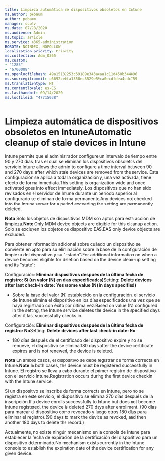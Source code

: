 ```yaml
---
title: Limpieza automática de dispositivos obsoletos en Intune
ms.author: pebaum
author: pebaum
manager: scotv
ms.date: 07/28/2020
ms.audience: Admin
ms.topic: article
ms.service: o365-administration
ROBOTS: NOINDEX, NOFOLLOW
localization_priority: Priority
ms.collection: Adm_O365
ms.custom:
- "1285"
- "6700008"
ms.openlocfilehash: 49a15132253c59189e343aeaa1c11d450b344896
ms.sourcegitcommit: c6692ce0fa1358ec3529e59ca0ecdfdea4cdc759
ms.translationtype: HT
ms.contentlocale: es-ES
ms.lasthandoff: 09/14/2020
ms.locfileid: "47715038"
---
```

# <a name="automatic-cleanup-of-stale-devices-in-intune"></a><span data-ttu-id="ee86c-102">Limpieza automática de dispositivos obsoletos en Intune</span><span class="sxs-lookup"><span data-stu-id="ee86c-102">Automatic cleanup of stale devices in Intune</span></span>

<span data-ttu-id="ee86c-103">Intune permite que el administrador configure un intervalo de tiempo entre 90 y 270 días, tras el cual se eliminan los dispositivos obsoletos del servicio.</span><span class="sxs-lookup"><span data-stu-id="ee86c-103">Intune allows the admin to configure a time interval between 90 and 270 days, after which stale devices are removed from the service.</span></span> <span data-ttu-id="ee86c-104">Esta configuración se aplica a toda la organización y, una vez activada, tiene efecto de forma inmediata.</span><span class="sxs-lookup"><span data-stu-id="ee86c-104">This setting is organization wide and once activated goes into effect immediately.</span></span> <span data-ttu-id="ee86c-105">Los dispositivos que no han sido revisados en el servidor de Intune durante un período superior al configurado se eliminan de forma permanente.</span><span class="sxs-lookup"><span data-stu-id="ee86c-105">Any devices not checked into the Intune server for a period exceeding the setting are permanently deleted.</span></span>

<span data-ttu-id="ee86c-106">**Nota** Solo los objetos de dispositivos MDM son aptos para esta acción de limpieza.</span><span class="sxs-lookup"><span data-stu-id="ee86c-106">**Note** Only MDM device objects are eligible for this cleanup action.</span></span> <span data-ttu-id="ee86c-107">Solo se excluyen los objetos de dispositivo EAS.</span><span class="sxs-lookup"><span data-stu-id="ee86c-107">EAS only device objects are excluded.</span></span>

<span data-ttu-id="ee86c-108">Para obtener información adicional sobre cuándo un dispositivo se convierte en apto para su eliminación sobre la base de la configuración de limpieza del dispositivo y su "estado":</span><span class="sxs-lookup"><span data-stu-id="ee86c-108">For additional information on when a device becomes eligible for deletion based on the device clean-up setting and its "state":</span></span>

<span data-ttu-id="ee86c-109">Configuración: **Eliminar dispositivos después de la última fecha de registro: Sí (un valor (N) en días especificados)**</span><span class="sxs-lookup"><span data-stu-id="ee86c-109">Setting: **Delete devices after last check-in date: Yes (some value (N) in days specified)**</span></span>

- <span data-ttu-id="ee86c-110">Sobre la base del valor (N) establecido en la configuración, el servicio de Intune elimina el dispositivo en los días especificados una vez que se haya registrado con éxito por última vez.</span><span class="sxs-lookup"><span data-stu-id="ee86c-110">Based on value (N) configured in the setting, the Intune service deletes the device in the specified days after it last successfully checks in.</span></span>

<span data-ttu-id="ee86c-111">Configuración: **Eliminar dispositivos después de la última fecha de registro: No**</span><span class="sxs-lookup"><span data-stu-id="ee86c-111">Setting:  **Delete devices after last check-in date: No**</span></span>

- <span data-ttu-id="ee86c-112">180 días después de el certificado del dispositivo expire y no se renueve, el dispositivo se elimina.</span><span class="sxs-lookup"><span data-stu-id="ee86c-112">180 days after the device certificate expires and is not renewed, the device is deleted.</span></span>

<span data-ttu-id="ee86c-113">**Nota** En ambos casos, el dispositivo se debe registrar de forma correcta en Intune.</span><span class="sxs-lookup"><span data-stu-id="ee86c-113">**Note** In both cases, the device must be registered successfully in Intune.</span></span> <span data-ttu-id="ee86c-114">El registro se lleva a cabo durante el primer registro del dispositivo con el servicio Intune.</span><span class="sxs-lookup"><span data-stu-id="ee86c-114">Registration occurs during the first device checkin with the Intune service.</span></span>

<span data-ttu-id="ee86c-115">Si un dispositivo se inscribe de forma correcta en Intune, pero no se registra en este servicio, el dispositivo se elimina 270 días después de la inscripción.</span><span class="sxs-lookup"><span data-stu-id="ee86c-115">If a device enrolls successfully to Intune but does not become Intune registered, the device is deleted 270 days after enrollment.</span></span> <span data-ttu-id="ee86c-116">(90 días para marcar el dispositivo como revocado y luego otros 180 días para eliminar el registro).</span><span class="sxs-lookup"><span data-stu-id="ee86c-116">(90 days to mark the device as revoked, and then another 180 days to delete the record.)</span></span>

<span data-ttu-id="ee86c-117">Actualmente, no existe ningún mecanismo en la consola de Intune para establecer la fecha de expiración de la certificación del dispositivo para un dispositivo determinado.</span><span class="sxs-lookup"><span data-stu-id="ee86c-117">No mechanism exists currently in the Intune console to establish the expiration date of the device certification for any given device.</span></span>